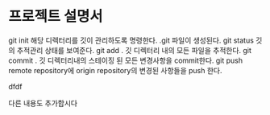 # 프로젝트 설명서

git init 해당 디렉터리를 깃이 관리하도록 명령한다. .git 파일이 생성된다.
git status 깃의 추적관리 상태를 보여준다.
git add . 깃 디렉터리 내의 모든 파일을 추적한다.
git commit . 깃 디렉터리내의 스테이징 된 모든 변경사항을 commit한다.
git push  remote repository에 origin repository의 변경된 사항들을 push 한다.


dfdf

다른 내용도 추가합시다
